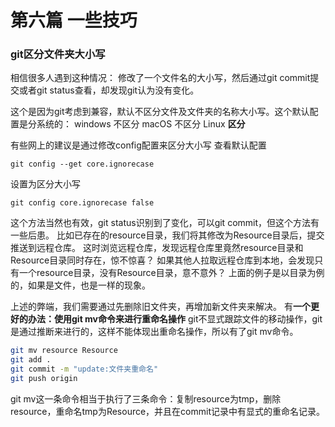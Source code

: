  # 第六篇 一些技巧

### git区分文件夹大小写

相信很多人遇到这种情况：
修改了一个文件名的大小写，然后通过git commit提交或者git status查看，却发现git认为没有变化。

这个是因为git考虑到兼容，默认不区分文件及文件夹的名称大小写。这个默认配置是分系统的：
windows	不区分
macOS	不区分
Linux	**区分**

有些网上的建议是通过修改config配置来区分大小写
查看默认配置
```
git config --get core.ignorecase 
```
设置为区分大小写
```
git config core.ignorecase false
```

这个方法当然也有效，git status识别到了变化，可以git commit，但这个方法有一些后患。
比如已存在的resource目录，我们将其修改为Resource目录后，提交推送到远程仓库。
这时浏览远程仓库，发现远程仓库里竟然resource目录和Resource目录同时存在，惊不惊喜？
如果其他人拉取远程仓库到本地，会发现只有一个resource目录，没有Resource目录，意不意外？
上面的例子是以目录为例的，如果是文件，也是一样的现象。

上述的弊端，我们需要通过先删除旧文件夹，再增加新文件夹来解决。
有**一个更好的办法：使用git mv命令来进行重命名操作**
git不显式跟踪文件的移动操作，git是通过推断来进行的，这样不能体现出重命名操作，所以有了git mv命令。
```bash
git mv resource Resource
git add .
git commit -m "update:文件夹重命名"
git push origin
```
git mv这一条命令相当于执行了三条命令：复制resource为tmp，删除resource，重命名tmp为Resource，并且在commit记录中有显式的重命名记录。

